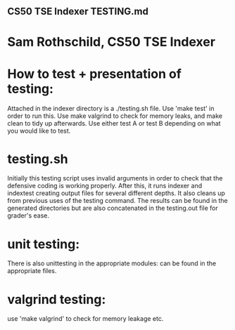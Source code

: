 ## CS50 TSE Indexer TESTING.md
# Sam Rothschild, CS50 TSE Indexer

# How to test + presentation of testing:
Attached in the indexer directory is a ./testing.sh file. Use 'make test' in order to run this. Use make valgrind to check for memory leaks, and make clean to tidy up afterwards. Use either test A or test B depending on what you would like to test.

# testing.sh
Initially this testing script uses invalid arguments in order to check that the defensive coding is working properly. After this, it runs indexer and indextest creating output files for several different depths. It also cleans up from previous uses of the testing command. The results can be found in the generated directories but are also concatenated in the testing.out file for grader's ease.

# unit testing:
There is also unittesting in the appropriate modules: can be found in the appropriate files.

# valgrind testing:
use 'make valgrind' to check for memory leakage etc.
